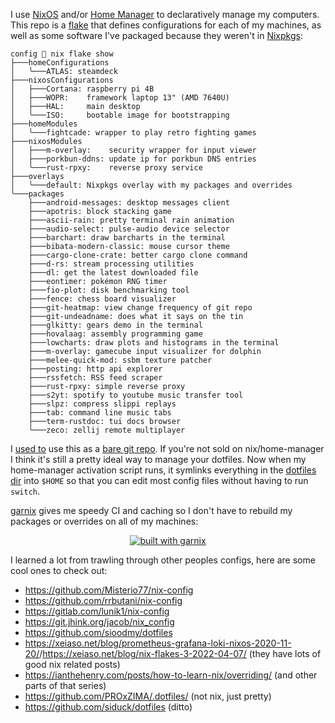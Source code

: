 I use [NixOS](https://nixos.org) and/or [Home Manager](https://nixos.wiki/wiki/Home_Manager) to declaratively manage my computers. This repo is a [flake](https://nixos.wiki/wiki/Flakes) that defines configurations for each of my machines, as well as some software I've packaged because they weren't in [Nixpkgs](https://search.nixos.org/packages):

```
config 🍍 nix flake show
├───homeConfigurations
│   ╰───ATLAS: steamdeck
├───nixosConfigurations
│   ├───Cortana: raspberry pi 4B
│   ├───WOPR:    framework laptop 13" (AMD 7640U)
│   ├───HAL:     main desktop
│   ╰───ISO:     bootable image for bootstrapping
├───homeModules
│   ╰───fightcade: wrapper to play retro fighting games
├───nixosModules
│   ├───m-overlay:    security wrapper for input viewer
│   ├───porkbun-ddns: update ip for porkbun DNS entries
│   ╰───rust-rpxy:    reverse proxy service
├───overlays
│   ╰───default: Nixpkgs overlay with my packages and overrides
╰───packages
    ├───android-messages: desktop messages client
    ├───apotris: block stacking game
    ├───ascii-rain: pretty terminal rain animation
    ├───audio-select: pulse-audio device selector
    ├───barchart: draw barcharts in the terminal
    ├───bibata-modern-classic: mouse cursor theme
    ├───cargo-clone-crate: better cargo clone command
    ├───d-rs: stream processing utilities
    ├───dl: get the latest downloaded file
    ├───eontimer: pokémon RNG timer
    ├───fio-plot: disk benchmarking tool
    ├───fence: chess board visualizer
    ├───git-heatmap: view change frequency of git repo
    ├───git-undeadname: does what it says on the tin
    ├───glkitty: gears demo in the terminal
    ├───hovalaag: assembly programming game
    ├───lowcharts: draw plots and histograms in the terminal
    ├───m-overlay: gamecube input visualizer for dolphin
    ├───melee-quick-mod: ssbm texture patcher
    ├───posting: http api explorer
    ├───rssfetch: RSS feed scraper
    ├───rust-rpxy: simple reverse proxy
    ├───s2yt: spotify to youtube music transfer tool
    ├───slpz: compress slippi replays
    ├───tab: command line music tabs
    ├───term-rustdoc: tui docs browser
    ╰───zeco: zellij remote multiplayer
```

I [used to](https://github.com/P1n3appl3/config/tree/cd6d498014) use this as a [bare git repo](https://www.atlassian.com/git/tutorials/dotfiles). If you're not sold on nix/home-manager I think it's still a pretty ideal way to manage your dotfiles. Now when my home-manager activation script runs, it symlinks everything in the [dotfiles dir](dotfiles) into `$HOME` so that you can edit most config files without having to run `switch`.

[garnix](https://garnix.io) gives me speedy CI and caching so I don't have to rebuild my packages or overrides on all of my machines:

<div align="center"><a href="https://garnix.io"><img alt="built with garnix" src="https://img.shields.io/endpoint.svg?url=https%3A%2F%2Fgarnix.io%2Fapi%2Fbadges%2FP1n3appl3%2Fconfig"></a></div>

I learned a lot from trawling through other peoples configs, here are some cool ones to check out:

- <https://github.com/Misterio77/nix-config>
- <https://github.com/rrbutani/nix-config>
- <https://gitlab.com/lunik1/nix-config>
- <https://git.jhink.org/jacob/nix_config>
- <https://github.com/sioodmy/dotfiles>
- <https://xeiaso.net/blog/prometheus-grafana-loki-nixos-2020-11-20/>/<https://xeiaso.net/blog/nix-flakes-3-2022-04-07/> (they have lots of good nix related posts)
- <https://ianthehenry.com/posts/how-to-learn-nix/overriding/> (and other parts of that series)
- <https://github.com/PROxZIMA/.dotfiles/> (not nix, just pretty)
- <https://github.com/siduck/dotfiles> (ditto)
